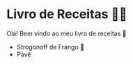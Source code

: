 # Livro de Receitas :woman_cook:

Olá! Bem vindo ao meu livro de receitas :wave:

- Strogonoff de Frango :chicken:
- Pavê
